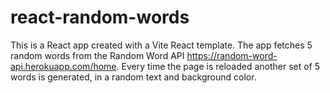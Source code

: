 # react-random-words

This is a React app created with a Vite React template. The app fetches 5 random words from the Random Word API https://random-word-api.herokuapp.com/home. Every time the page is reloaded another set of 5 words is generated, in a random text and background color.
